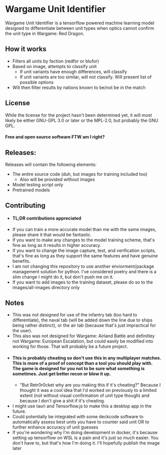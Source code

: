 # Wargame Unit Identifier
Wargame Unit Identifier is a tensorflow powered machine learning model designed to differentiate between unit types when optics cannot confirm the unit type in Wargame: Red Dragon. 

## How it works
- Filters all units by faction (redfor or blufor)
- Based on image, attempts to classify unit
    - If unit variants have enough differences, will classify
    - If unit variants are too similar, will not classify. Will present list of possible options
- Will then filter results by nations known to be/not be in the match

## License
While the license for the project hasn't been determined yet, it will most likely be either GNU-GPL 3.0 or later or the MPL-2.0, but probably the GNU GPL. 
#### Free and open source software FTW am I right?

## Releases:
Releases will contain the following elements:
- The entire source code (duh, but images for training included too)
    - Also will be provided without images
- Model testing script only
- Pretrained models

## Contributing
- #### TL;DR contributions appreciated
- If you can train a more accurate model than me with the same images, please share it that would be fantastic.
- If you want to make any changes to the model training scheme, that's fine as long as it results in higher accuracy.
- If you want to change the image capture, test, and verification scripts, that's fine as long as they support the same features and have genuine benefits.
- I am not changing this repository to use another enviorment/package management solution for python. I've considered poetry and there is a slim change I might do it, but don't push me on it.
- If you want to add images to the training dataset, please do so to the images/all-images directory only

## Notes
- This was not designed for use of the infantry tab (too hard to differentiate), the naval tab (will be added down the line due to ships being rather distinct), or the air tab (because that's just impractical for the user).
- This also was not designed for Wargame: Airland Battle and definitley not Wargame: European Escalation, but could easily be modified into working for those. That will probably be a future project.
- #### This is probably cheating so don't use this in any multiplayer matches. This is more of a proof of concept than a tool you should play with. The game is designed for you not to be sure what something is sometimes. Just get better recon or blow it up.
    - "But Retr0r0cket why are you making this if it's cheating?" Because I thought it was a cool idea that I'd worked on previously to a limited extent (not without visual confirmation of unit type though) and because I don't give a shit if it's cheating.
- I might use tauri and Tensorflow.js to make this a desktop app in the future.
- Could potentially be integrated with some deckcode software to automatically assess best units you have to counter said unit OR to further enhance accuracy of unit guesses
- If you're wondering why I'm doing development in docker, it's because setting up tensorflow on WSL is a pain and it's just so much easier. You don't have to, but that's how I'm doing it. I'll hopefully publish the image later